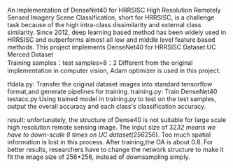 An implementation of DenseNet40 for HRRSISC
High Resolution Remotely Sensed Imagery Scene Classification, short for HRRSISC, is a challenge task because of the high intra-class dissimilarity and external class similarity.
Since 2012, deep learning based method has been widely used in HRRSISC and outperforms almost all low and middle level feature based methods.
This project implements DenseNet40 for HRRSISC
Dataset:UC Merced Dataset   
Training samples：test samples=8：2
Different from the original implementation in computer vision, Adam optimizer is used in this project.

tfdata.py: Transfer the original dataset images into standard tensorflow format,and generate pipelines for training.
training.py: Train DenseNet40 
testacc.py:Using trained model in training.py to test on the test samples, output the overall accuracy and each class's classification accuracy.

result:
unfortunately, the structure of Dense40 is not suitable for large scale high resolution remote sensing image. The input size of 32*32 means we have to down-scale 8 times on UC dataset(256*256). Too much spatial information is lost in this process. 
After training,the OA is about 0.8.
For better results, researchers have to change the network structure to make it fit the image size of 256*256, instead of downsampling simply.



